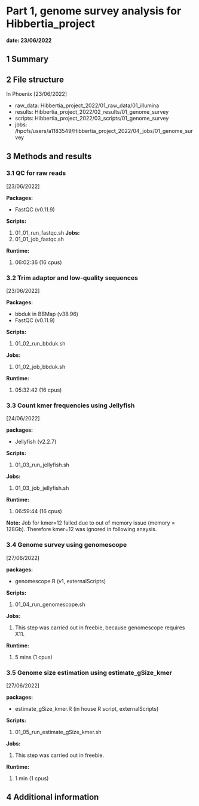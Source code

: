 # Part 1, genome survey analysis for Hibbertia_project
**date: 23/06/2022**

## 1 Summary

## 2 File structure

In Phoenix [23/06/2022]
- raw_data: Hibbertia_project_2022/01_raw_data/01_illumina 
- results: Hibbertia_project_2022/02_results/01_genome_survey
- scripts: Hibbertia_project_2022/03_scripts/01_genome_survey
- jobs: /hpcfs/users/a1183549/Hibbertia_project_2022/04_jobs/01_genome_survey

## 3 Methods and results

### 3.1 QC for raw reads

[23/06/2022]

**Packages:**
- FastQC (v0.11.9)

**Scripts:**
1. 01_01_run_fastqc.sh
**Jobs:**
1. 01_01_job_fastqc.sh

**Runtime:**
1. 06:02:36 (16 cpus)

### 3.2 Trim adaptor and low-quality sequences

[23/06/2022]

**Packages:** 
- bbduk in BBMap (v38.96)
- FastQC (v0.11.9)

**Scripts:** 
1. 01_02_run_bbduk.sh

**Jobs:**
1. 01_02_job_bbduk.sh

**Runtime:**
1. 05:32:42 (16 cpus)

### 3.3 Count kmer frequencies using Jellyfish

[24/06/2022]

**packages:**
- Jellyfish (v2.2.7)

**Scripts:**
1. 01_03_run_jellyfish.sh

**Jobs:**
1. 01_03_job_jellyfish.sh

**Runtime:**
1. 06:59:44 (16 cpus)

**Note:**
Job for kmer=12 failed due to out of memory issue (memory = 128Gb). Therefore kmer=12 was ignored in following anaysis.

### 3.4 Genome survey using genomescope

[27/06/2022]

**packages:**
- genomescope.R (v1, externalScripts)

**Scripts:**
1. 01_04_run_genomescope.sh

**Jobs:**
1. This step was carried out in freebie, because genomescope requires X11.

**Runtime:**
1. 5 mins (1 cpus)

### 3.5 Genome size estimation using estimate_gSize_kmer

[27/06/2022]

**packages:**
- estimate_gSize_kmer.R (in house R script, externalScripts)

**Scripts:**
1. 01_05_run_estimate_gSize_kmer.sh

**Jobs:**
1. This step was carried out in freebie.

**Runtime:**
1. 1 min (1 cpus)

## 4 Additional information

